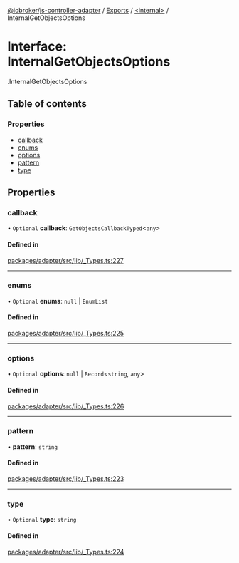 [@iobroker/js-controller-adapter](../README.md) / [Exports](../modules.md) / [<internal\>](../modules/internal_.md) / InternalGetObjectsOptions

# Interface: InternalGetObjectsOptions

[<internal>](../modules/internal_.md).InternalGetObjectsOptions

## Table of contents

### Properties

- [callback](internal_.InternalGetObjectsOptions.md#callback)
- [enums](internal_.InternalGetObjectsOptions.md#enums)
- [options](internal_.InternalGetObjectsOptions.md#options)
- [pattern](internal_.InternalGetObjectsOptions.md#pattern)
- [type](internal_.InternalGetObjectsOptions.md#type)

## Properties

### callback

• `Optional` **callback**: `GetObjectsCallbackTyped`<`any`\>

#### Defined in

[packages/adapter/src/lib/_Types.ts:227](https://github.com/ioBroker/ioBroker.js-controller/blob/deec19ee/packages/adapter/src/lib/_Types.ts#L227)

___

### enums

• `Optional` **enums**: ``null`` \| `EnumList`

#### Defined in

[packages/adapter/src/lib/_Types.ts:225](https://github.com/ioBroker/ioBroker.js-controller/blob/deec19ee/packages/adapter/src/lib/_Types.ts#L225)

___

### options

• `Optional` **options**: ``null`` \| `Record`<`string`, `any`\>

#### Defined in

[packages/adapter/src/lib/_Types.ts:226](https://github.com/ioBroker/ioBroker.js-controller/blob/deec19ee/packages/adapter/src/lib/_Types.ts#L226)

___

### pattern

• **pattern**: `string`

#### Defined in

[packages/adapter/src/lib/_Types.ts:223](https://github.com/ioBroker/ioBroker.js-controller/blob/deec19ee/packages/adapter/src/lib/_Types.ts#L223)

___

### type

• `Optional` **type**: `string`

#### Defined in

[packages/adapter/src/lib/_Types.ts:224](https://github.com/ioBroker/ioBroker.js-controller/blob/deec19ee/packages/adapter/src/lib/_Types.ts#L224)
